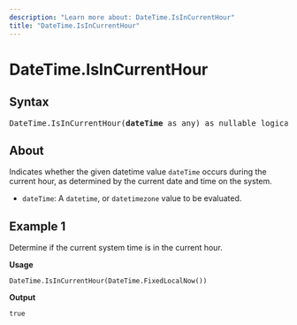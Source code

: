 ```yaml
---
description: "Learn more about: DateTime.IsInCurrentHour"
title: "DateTime.IsInCurrentHour"
---
```

# DateTime.IsInCurrentHour

## Syntax

<pre>
DateTime.IsInCurrentHour(<b>dateTime</b> as any) as nullable logical
</pre>
  
## About

Indicates whether the given datetime value `dateTime` occurs during the current hour, as determined by the current date and time on the system.

* `dateTime`: A `datetime`, or `datetimezone` value to be evaluated.

## Example 1

Determine if the current system time is in the current hour.

**Usage**

```powerquery-m
DateTime.IsInCurrentHour(DateTime.FixedLocalNow())
```

**Output**

`true`

